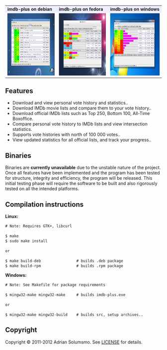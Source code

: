 
<table>
 <tr>
  <td bgcolor="#EEEEFF"><b>imdb-plus on debian</b></td>
  <td bgcolor="#EEEEFF"><b>imdb-plus on fedora</b></td>
  <td bgcolor="#EEEEFF"><b>imdb-plus on windows</b></td>
 <tr>
  <td>
   <img width="260" height="200" 
    src="https://github.com/honeymustard/imdb-plus/raw/master/local/ss-debian.png" 
    alt="imdb-plus on debian"
   />
  </td>
  <td>
   <img width="260" height="200" 
    src="https://github.com/honeymustard/imdb-plus/raw/master/local/ss-fedora.png" 
    alt="imdb-plus on fedora"
   />
  </td>
  <td>
   <img width="260" height="200" 
    src="https://github.com/honeymustard/imdb-plus/raw/master/local/ss-windows.png" 
    alt="imdb-plus on windows"
   />
  </td>
 </tr>
</table>

## Features

* Download and view personal vote history and statistics..
* Download IMDb movie lists and compare them to your vote history..
* Download official IMDb lists such as Top 250, Bottom 100, All-Time Boxoffice.
* Compare personal vote history to IMDb lists and view intersection statistics.
* Supports vote histories with north of 100 000 votes..
* View updated statistics for all official lists, and track your progress..

## Binaries

Binaries are **currently unavailable** due to the unstable nature of the project. 
Once all features have been implemented and the program has been tested for 
structure, integrity and efficiency, the program will be released.
This initial testing phase will require the software to be built and also 
rigorously tested on all the intended platforms.

## Compilation instructions

**Linux:**

    # Note: Requires GTK+, libcurl
    
    $ make
    $ sudo make install
    
    or
    
    $ make build-deb                # builds .deb package
    $ make build-rpm                # builds .rpm package
    
**Windows:**

    # Note: See Makefile for package requirements
    
    $ mingw32-make mingw32-make     # builds imdb-plus.exe
    
    or 
    
    $ mingw32-make mingw32-build    # builds src, setup archives..

## Copyright

Copyright &copy; 2011-2012 Adrian Solumsmo. See [LICENSE](https://github.com/honeymustard/imdb-plus/blob/master/LICENSE) for details.

